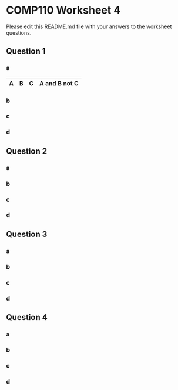 # COMP110 Worksheet 4

Please edit this README.md file with your answers to the worksheet questions.

## Question 1

### a
|A|B|C|A and B not C|
|---|---|---|---|

### b

### c

### d

## Question 2

### a

### b

### c

### d

## Question 3

### a

### b

### c

### d

## Question 4

### a

### b

### c

### d

